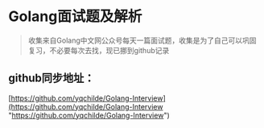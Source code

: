 # Golang面试题及解析

<!--more-->

> 收集来自Golang中文网公众号每天一篇面试题，收集是为了自己可以巩固复习，不必要每次去找，现已挪到github记录

## github同步地址：
[https://github.com/yqchilde/Golang-Interview](https://github.com/yqchilde/Golang-Interview "https://github.com/yqchilde/Golang-Interview")


